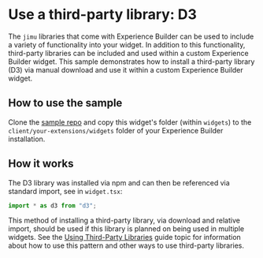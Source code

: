 # Use a third-party library: D3

The `jimu` libraries that come with Experience Builder can be used to include a variety of functionality into your widget. In addition to this functionality, third-party libraries can be included and used within a custom Experience Builder widget. This sample demonstrates how to install a third-party library (D3) via manual download and use it within a custom Experience Builder widget.

## How to use the sample

Clone the [sample repo](https://github.com/esri/arcgis-experience-builder-sdk-resources) and copy this widget's folder (within `widgets`) to the `client/your-extensions/widgets` folder of your Experience Builder installation.

## How it works

The D3 library was installed via npm and can then be referenced via standard import, see in `widget.tsx`:

```js
import * as d3 from "d3";
```

This method of installing a third-party library, via download and relative import, should be used if this library is planned on being used in multiple widgets. See the [Using Third-Party Libraries](/guide/third-party-libraries/) guide topic for information about how to use this pattern and other ways to use third-party libraries.
